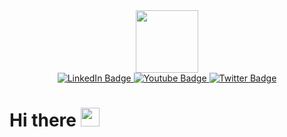 <div id="header" align="center">
  <img src="https://media.giphy.com/media/H1dxi6xdh4NGQCZSvz/giphy.gif" width="100"/>
</div>
<div id="badges" align="center">
  <a href="https://t.me/LifeSjokegg">
    <img src="https://img.shields.io/badge/Telegram-blue?style=for-the-badge&logo=linkedin&logoColor=white" alt="LinkedIn Badge"/>
  </a>
  <a href="https://youtube.com/@carlbrendt9036?si=ZPBy20T5HNQJw0W7L">
    <img src="https://img.shields.io/badge/YouTube-red?style=for-the-badge&logo=youtube&logoColor=white" alt="Youtube Badge"/>
  </a>
  <a href="https://huggingface.co/CarlBrendt">
    <img src="https://img.shields.io/badge/HuggFace-yellow?style=for-the-badge&logo=twitter&logoColor=white" alt="Twitter Badge"/>
  </a>
</div>
<img src="https://komarev.com/ghpvc/?username=CarlBrendt&style=flat-square&color=blue" alt=""/>
<h1>
  Hi there
  <img src="https://media.giphy.com/media/hvRJCLFzcasrR4ia7z/giphy.gif" width="30px"/>
</h1>
<!--
**CarlBrendt/CarlBrendt** is a ✨ _special_ ✨ repository because its `README.md` (this file) appears on your GitHub profile.

Here are some ideas to get you started:

- 🔭 I’m currently working on ...
- 🌱 I’m currently learning ...
- 👯 I’m looking to collaborate on ...
- 🤔 I’m looking for help with ...
- 💬 Ask me about ...
- 📫 How to reach me: ...
- 😄 Pronouns: ...
- ⚡ Fun fact: ...
-->
